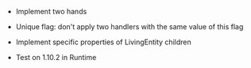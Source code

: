 - Implement two hands
- Unique flag: don't apply two handlers with the same value of this flag

- Implement specific properties of LivingEntity children
- Test on 1.10.2 in Runtime